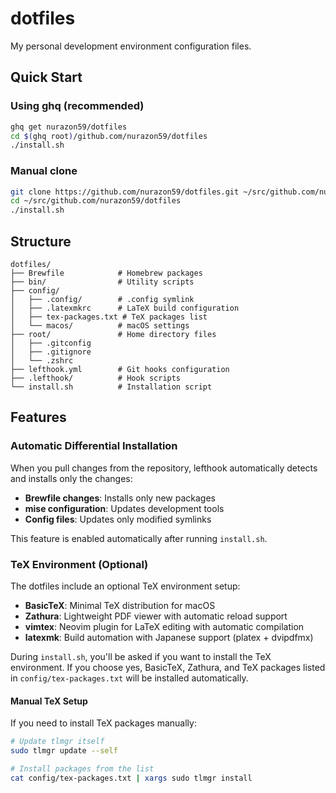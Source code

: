 # dotfiles

My personal development environment configuration files.

## Quick Start

### Using ghq (recommended)

```bash
ghq get nurazon59/dotfiles
cd $(ghq root)/github.com/nurazon59/dotfiles
./install.sh
```

### Manual clone

```bash
git clone https://github.com/nurazon59/dotfiles.git ~/src/github.com/nurazon59/dotfiles
cd ~/src/github.com/nurazon59/dotfiles
./install.sh
```

## Structure

```
dotfiles/
├── Brewfile            # Homebrew packages
├── bin/                # Utility scripts
├── config/
│   ├── .config/        # .config symlink
│   ├── .latexmkrc      # LaTeX build configuration
│   ├── tex-packages.txt # TeX packages list
│   └── macos/          # macOS settings
├── root/               # Home directory files
│   ├── .gitconfig
│   ├── .gitignore
│   └── .zshrc
├── lefthook.yml        # Git hooks configuration
├── .lefthook/          # Hook scripts
└── install.sh          # Installation script
```

## Features

### Automatic Differential Installation

When you pull changes from the repository, lefthook automatically detects and installs only the changes:

- **Brewfile changes**: Installs only new packages
- **mise configuration**: Updates development tools
- **Config files**: Updates only modified symlinks

This feature is enabled automatically after running `install.sh`.

### TeX Environment (Optional)

The dotfiles include an optional TeX environment setup:

- **BasicTeX**: Minimal TeX distribution for macOS
- **Zathura**: Lightweight PDF viewer with automatic reload support
- **vimtex**: Neovim plugin for LaTeX editing with automatic compilation
- **latexmk**: Build automation with Japanese support (platex + dvipdfmx)

During `install.sh`, you'll be asked if you want to install the TeX environment. If you choose yes, BasicTeX, Zathura, and TeX packages listed in `config/tex-packages.txt` will be installed automatically.

#### Manual TeX Setup

If you need to install TeX packages manually:

```bash
# Update tlmgr itself
sudo tlmgr update --self

# Install packages from the list
cat config/tex-packages.txt | xargs sudo tlmgr install
```

